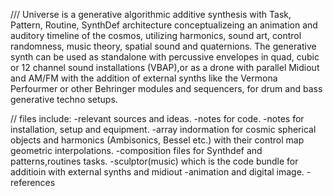 
///
  Universe is a generative algorithmic additive synthesis with Task, Pattern, Routine, SynthDef architecture conceptualizeing an animation and auditory timeline of the cosmos,
utilizing harmonics, sound art, control randomness, music theory, spatial sound and quaternions. The generative synth can be used as standalone with percussive envelopes in quad, 
cubic or 12 channel sound installations (VBAP),or as a drone with parallel Midiout and AM/FM with the addition of external synths 
like the Vermona Perfourmer or other Behringer modules and sequencers, for drum and bass generative techno setups.


//
files include:
-relevant sources and ideas.
-notes for code.
-notes for installation, setup and equipment.
-array indormation for cosmic spherical objects and harmonics (Ambisonics, Bessel etc.) with their control map geometric interpolations.
-composition files for Synthdef and patterns,routines tasks.
-sculptor(music) which is the code bundle for additioin with external synths and midiout
-animation and digital image.
-references

